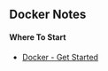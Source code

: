 ## Docker Notes


#### Where To Start
- [Docker - Get Started](https://docs.docker.com/get-started/)
